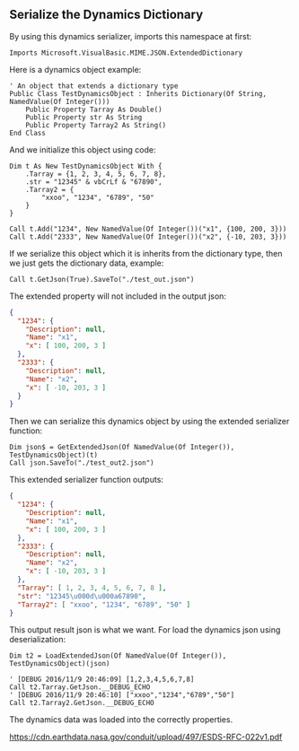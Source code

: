 ## Serialize the Dynamics Dictionary

By using this dynamics serializer, imports this namespace at first:

```vbnet
Imports Microsoft.VisualBasic.MIME.JSON.ExtendedDictionary
```

Here is a dynamics object example:

```vbnet
' An object that extends a dictionary type
Public Class TestDynamicsObject : Inherits Dictionary(Of String, NamedValue(Of Integer()))
    Public Property Tarray As Double()
    Public Property str As String
    Public Property Tarray2 As String()
End Class
```

And we initialize this object using code:

```vbnet
Dim t As New TestDynamicsObject With {
    .Tarray = {1, 2, 3, 4, 5, 6, 7, 8},
    .str = "12345" & vbCrLf & "67890",
    .Tarray2 = {
        "xxoo", "1234", "6789", "50"
    }
}

Call t.Add("1234", New NamedValue(Of Integer())("x1", {100, 200, 3}))
Call t.Add("2333", New NamedValue(Of Integer())("x2", {-10, 203, 3}))
```

If we serialize this object which it is inherits from the dictionary type, then we just gets the dictionary data, example:

```vbnet
Call t.GetJson(True).SaveTo("./test_out.json")
```

The extended property will not included in the output json:

```json
{
  "1234": {
    "Description": null,
    "Name": "x1",
    "x": [ 100, 200, 3 ]
  },
  "2333": {
    "Description": null,
    "Name": "x2",
    "x": [ -10, 203, 3 ]
  }
}
```

Then we can serialize this dynamics object by using the extended serializer function:

```vbnet
Dim json$ = GetExtendedJson(Of NamedValue(Of Integer()), TestDynamicsObject)(t)
Call json.SaveTo("./test_out2.json")
```

This extended serializer function outputs:

```json
{
  "1234": {
    "Description": null,
    "Name": "x1",
    "x": [ 100, 200, 3 ]
  },
  "2333": {
    "Description": null,
    "Name": "x2",
    "x": [ -10, 203, 3 ]
  },
  "Tarray": [ 1, 2, 3, 4, 5, 6, 7, 8 ],
  "str": "12345\u000d\u000a67890",
  "Tarray2": [ "xxoo", "1234", "6789", "50" ]
}
```

This output result json is what we want. For load the dynamics json using deserialization:

```vbnet
Dim t2 = LoadExtendedJson(Of NamedValue(Of Integer()), TestDynamicsObject)(json)

' [DEBUG 2016/11/9 20:46:09] [1,2,3,4,5,6,7,8]
Call t2.Tarray.GetJson.__DEBUG_ECHO
' [DEBUG 2016/11/9 20:46:10] ["xxoo","1234","6789","50"]
Call t2.Tarray2.GetJson.__DEBUG_ECHO
```

The dynamics data was loaded into the correctly properties.





https://cdn.earthdata.nasa.gov/conduit/upload/497/ESDS-RFC-022v1.pdf
